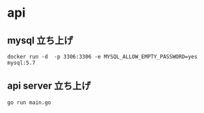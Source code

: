 # api

## mysql 立ち上げ

```
docker run -d  -p 3306:3306 -e MYSQL_ALLOW_EMPTY_PASSWORD=yes mysql:5.7
```

## api server 立ち上げ

```
go run main.go
```
